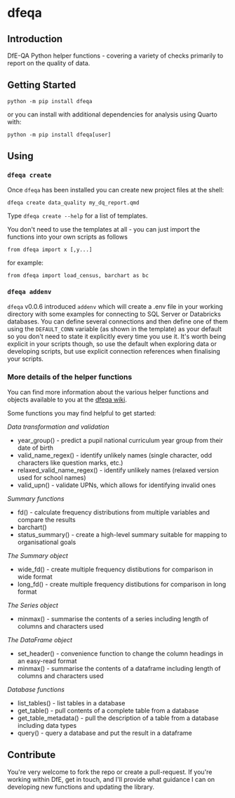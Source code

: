 # dfeqa

## Introduction

DfE-QA Python helper functions - covering a variety of checks primarily to report on the quality of data.

## Getting Started

`python -m pip install dfeqa`

or you can install with additional dependencies for analysis using Quarto with:

`python -m pip install dfeqa[user]`

## Using

### `dfeqa create`

Once `dfeqa` has been installed you can create new project files at the shell:

`dfeqa create data_quality my_dq_report.qmd`

Type `dfeqa create --help` for a list of templates.

You don't need to use the templates at all - you can just import the functions into your own scripts as follows

`from dfeqa import x [,y...]`

for example:

`from dfeqa import load_census, barchart as bc`

### `dfeqa addenv`

`dfeqa` v0.0.6 introduced `addenv` which will create a .env file in your working directory with some examples for connecting to SQL Server  or Databricks databases. You can define several connections and then define one of them using the `DEFAULT_CONN` variable (as shown in the template) as your default so you don't need to state it explicitly every time you use it. It's worth being explicit in your scripts though, so use the default when exploring data or developing scripts, but use explicit connection references when finalising your scripts.

### More details of the helper functions

You can find more information about the various helper functions and objects available to you at the [dfeqa wiki](https://github.com/quhack/dfeqa/wiki).

Some functions you may find helpful to get started:

*Data transformation and validation*
- year_group() - predict a pupil national curriculum year group from their date of birth
- valid_name_regex() - identify unlikely names (single character, odd characters like question marks, etc.)
- relaxed_valid_name_regex() - identify unlikely names (relaxed version used for school names)
- valid_upn() - validate UPNs, which allows for identifying invalid ones

*Summary functions*
- fd() - calculate frequency distributions from multiple variables and compare the results
- barchart()
- status_summary() - create a high-level summary suitable for mapping to organisational goals

*The Summary object*
- wide_fd() - create multiple frequency distibutions for comparison in wide format
- long_fd() - create multiple frequency distibutions for comparison in long format

*The Series object*
- minmax() - summarise the contents of a series including length of columns and characters used

*The DataFrame object*
- set_header() - convenience function to change the column headings in an easy-read format
- minmax() - summarise the contents of a dataframe including length of columns and characters used

*Database functions*
- list_tables() - list tables in a database
- get_table() - pull contents of a complete table from a database
- get_table_metadata() - pull the description of a table from a database including data types
- query() - query a database and put the result in a dataframe

## Contribute
You're very welcome to fork the repo or create a pull-request.
If you're working within DfE, get in touch, and I'll provide what guidance I can on developing new functions and updating the library.
